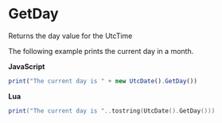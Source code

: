 # GetDay

Returns the day value for the UtcTime

The following example prints the current day in a month.

**JavaScript**
```js
print("The current day is " + new UtcDate().GetDay())
```

**Lua**
```lua
print("The current day is "..tostring(UtcDate().GetDay()))
```